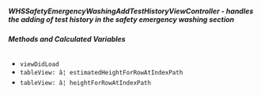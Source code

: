 ##### **WHSSafetyEmergencyWashingAddTestHistoryViewController** - handles the adding of test history in the safety emergency washing section

###### **Methods and Calculated Variables**
- `viewDidLoad`
- `tableView: â¦ estimatedHeightForRowAtIndexPath`
- `tableView: â¦ heightForRowAtIndexPath`